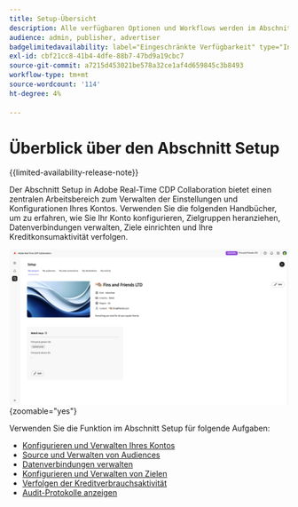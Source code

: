 ```yaml
---
title: Setup-Übersicht
description: Alle verfügbaren Optionen und Workflows werden im Abschnitt „Setup“ von Adobe Real-Time CDP Collaboration behandelt.
audience: admin, publisher, advertiser
badgelimitedavailability: label="Eingeschränkte Verfügbarkeit" type="Informative" url="https://helpx.adobe.com/legal/product-descriptions/real-time-customer-data-platform-collaboration.html newtab=true"
exl-id: cbf21cc8-41b4-4dfe-88b7-47bd9a19cbc7
source-git-commit: a7215d453021be578a32ce1af4d659845c3b8493
workflow-type: tm+mt
source-wordcount: '114'
ht-degree: 4%

---
```


# Überblick über den Abschnitt Setup

{{limited-availability-release-note}}

Der Abschnitt Setup in Adobe Real-Time CDP Collaboration bietet einen zentralen Arbeitsbereich zum Verwalten der Einstellungen und Konfigurationen Ihres Kontos. Verwenden Sie die folgenden Handbücher, um zu erfahren, wie Sie Ihr Konto konfigurieren, Zielgruppen heranziehen, Datenverbindungen verwalten, Ziele einrichten und Ihre Kreditkonsumaktivität verfolgen.

![Der Setup-Arbeitsbereich eines Kontos mit einem Überblick über seine aktuellen Einstellungen.](/help/assets/setup/set-up-overview.png){zoomable="yes"}

Verwenden Sie die Funktion im Abschnitt Setup für folgende Aufgaben:

* [Konfigurieren und Verwalten Ihres Kontos](/help/guide/setup/onboard-account.md)
* [Source und Verwalten von Audiences](/help/guide/setup/onboard-audiences.md)
* [Datenverbindungen verwalten](/help/guide/setup/manage-data-connection.md)
* [Konfigurieren und Verwalten von Zielen](/help/guide/setup/manage-destinations.md)
* [Verfolgen der Kreditverbrauchsaktivität](/help/guide/setup/my-activity.md)
* [Audit-Protokolle anzeigen](/help/guide/setup/audit-logs.md)
